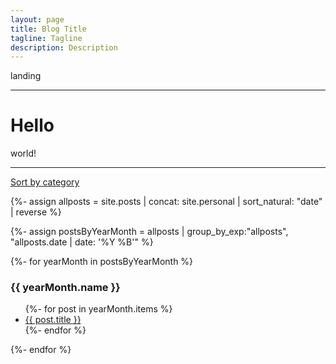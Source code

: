 ```yaml
---
layout: page
title: Blog Title
tagline: Tagline
description: Description
---
```


landing

****************

# Hello

world!


****************

<a href="/archive.html">Sort by category</a>

{%- assign allposts = site.posts | concat: site.personal | sort_natural: "date" | reverse %}

{%- assign postsByYearMonth = allposts | group_by_exp:"allposts", "allposts.date | date: '%Y %B'"  %}

{%- for yearMonth in postsByYearMonth %}
<h3>{{ yearMonth.name }}</h3>
<ul>
  {%- for post in yearMonth.items %}
  <li><a href="{{ post.url }}">{{ post.title }}</a></li>
  {%- endfor %}
</ul>
{%- endfor %}
